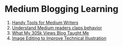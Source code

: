 # Medium Blogging Learning

1. [Handy Tools for Medium Writers](https://elye-project.medium.com/handy-tools-for-medium-writers-c820aaf00f7b)
2. [Understand Medium readers claps behavior](https://medium.com/illumination/understand-medium-readers-claps-behavior-98f8bd0ed1fb)
3. [What My 305k Views Blog Taught Me](https://medium.com/illumination/what-my-305k-views-blog-taught-me-5994af6810d5)
4. [Image Editing to Improve Technical Illustration](https://medium.com/illumination/three-image-manipulation-to-improve-technical-illustration-6bea16c21709)
